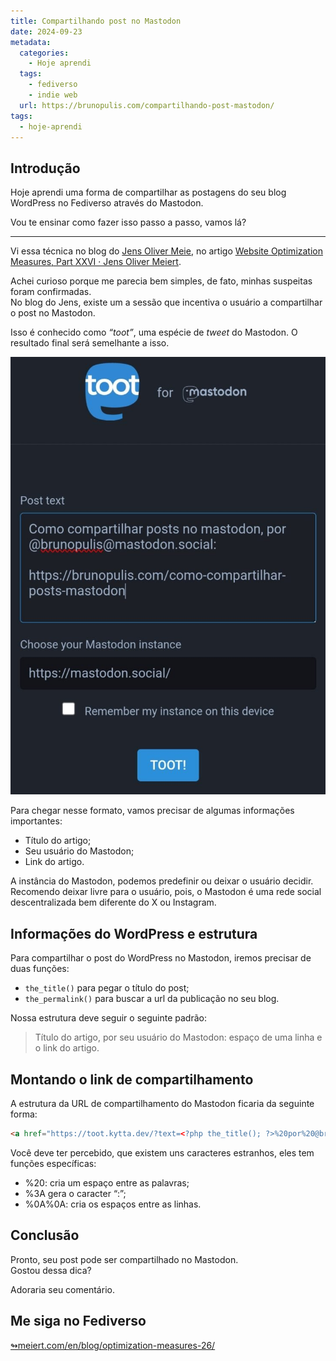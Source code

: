 ```yaml
---
title: Compartilhando post no Mastodon
date: 2024-09-23
metadata:
  categories:
    - Hoje aprendi
  tags:
    - fediverso
    - indie web
  url: https://brunopulis.com/compartilhando-post-mastodon/
tags:
  - hoje-aprendi
---
```

## Introdução

Hoje aprendi uma forma de compartilhar as postagens do seu blog WordPress no Fediverso através do Mastodon.

Vou te ensinar como fazer isso passo a passo, vamos lá?

* * *

Vi essa técnica no blog do [Jens Oliver Meie](https://meiert.com/en/biography/), no artigo [Website Optimization Measures, Part XXVI · Jens Oliver Meiert](https://meiert.com/en/blog/optimization-measures-26/).

Achei curioso porque me parecia bem simples, de fato, minhas suspeitas foram confirmadas.  
No blog do Jens, existe um a sessão que incentiva o usuário a compartilhar o post no Mastodon.

Isso é conhecido como _“toot”_, uma espécie de _tweet_ do Mastodon. O resultado final será semelhante a isso.

![Print da tela de compartilhamento do Mastodon com o título do artigo, meu usuário e o link ](images/mastodon-config.jpeg)

Para chegar nesse formato, vamos precisar de algumas informações importantes:

- Título do artigo;
- Seu usuário do Mastodon;
- Link do artigo.

A instância do Mastodon, podemos predefinir ou deixar o usuário decidir. Recomendo deixar livre para o usuário, pois, o Mastodon é uma rede social descentralizada bem diferente do X ou Instagram.

## Informações do WordPress e estrutura

Para compartilhar o post do WordPress no Mastodon, iremos precisar de duas funções:

- `the_title()` para pegar o título do post;
- `the_permalink()` para buscar a url da publicação no seu blog.

Nossa estrutura deve seguir o seguinte padrão:

> Título do artigo, por seu usuário do Mastodon: espaço de uma linha e o link do artigo.

## Montando o link de compartilhamento

A estrutura da URL de compartilhamento do Mastodon ficaria da seguinte forma:

```html
<a href="https://toot.kytta.dev/?text=<?php the_title(); ?>%20por%20@brunopulis@mastodon.social%3A%0A%0A<?php the_permalink() ?>">Toot</a>
```

Você deve ter percebido, que existem uns caracteres estranhos, eles tem funções específicas:

- %20: cria um espaço entre as palavras;
- %3A gera o caracter “:”;
- %0A%0A: cria os espaços entre as linhas.

## Conclusão

Pronto, seu post pode ser compartilhado no Mastodon.  
Gostou dessa dica?

Adoraria seu comentário.

## Me siga no Fediverso

[↬meiert.com/en/blog/optimization-measures-26/](https://meiert.com/en/blog/optimization-measures-26/ "Este post é uma resposta ao conteúdo referenciado.")

